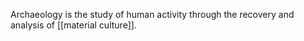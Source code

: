 Archaeology is the study of human activity through the recovery and analysis of [[material culture]].